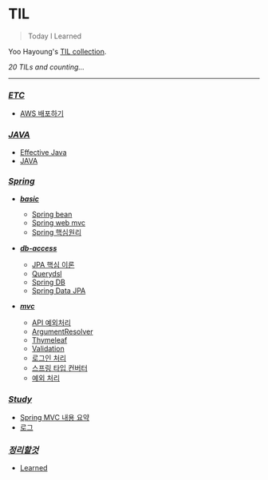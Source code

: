 # TIL
> Today I Learned

Yoo Hayoung's [TIL collection](https://github.com/YooHayoung/TIL).

*20 TILs and counting...*

---


### [***ETC***](ETC)

  - [AWS 배포하기](/ETC/AWS_배포하기.md)

### [***JAVA***](JAVA)

  - [Effective Java](/JAVA/Effective_Java.md)
  - [JAVA](/JAVA/JAVA.md)

### [***Spring***](Spring)

  - [***basic***](/Spring/basic)

    - [Spring bean](/Spring/basic/Spring-bean.md)
    - [Spring web mvc](/Spring/basic/Spring-web-mvc.md)
    - [Spring 핵심원리](/Spring/basic/Spring-핵심원리.md)

  - [***db-access***](/Spring/db-access)

    - [JPA 핵심 이론](/Spring/db-access/JPA-핵심-이론.md)
    - [Querydsl](/Spring/db-access/Querydsl.md)
    - [Spring DB](/Spring/db-access/Spring-DB.md)
    - [Spring Data JPA](/Spring/db-access/Spring-Data-JPA.md)

  - [***mvc***](/Spring/mvc)

    - [API 예외처리](/Spring/mvc/API-예외처리.md)
    - [ArgumentResolver](/Spring/mvc/ArgumentResolver.md)
    - [Thymeleaf](/Spring/mvc/Thymeleaf.md)
    - [Validation](/Spring/mvc/Validation.md)
    - [로그인 처리](/Spring/mvc/로그인-처리.md)
    - [스프링 타입 컨버터](/Spring/mvc/스프링-타입-컨버터.md)
    - [예외 처리](/Spring/mvc/예외-처리.md)

### [***Study***](Study)

  - [Spring MVC 내용 요약](/Study/Spring_MVC_내용_요약.md)
  - [로그](/Study/로그.md)

### [***정리할것***](정리할것)

  - [Learned](/정리할것/Learned.md)


